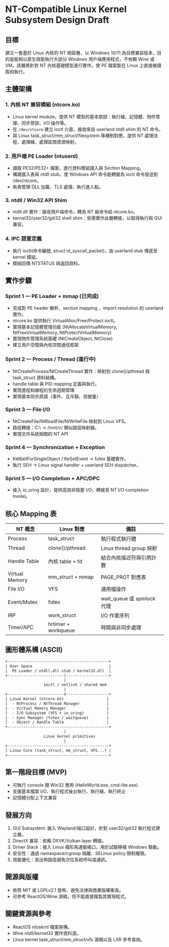 # NT-Compatible Linux Kernel Subsystem Design Draft

## 目標

建立一套基於 Linux 內核的 NT 相容層，以 Windows 10/11 為目標兼容版本，目的是能夠以原生效能執行大部分 Windows 用戶端應用程式，不依賴 Wine 或 VM。該層將針對 NT 內核基礎模型進行實作，使 PE 檔案能在 Linux 上直接被讀取和執行。

## 主體架構

### 1. 內核 NT 兼容模組 (ntcore.ko)

- Linux kernel module，提供 NT 模型的基本原諒：執行緒、記憶體、物件管理、同步原諒、I/O 操作等。
- 在 `/dev/ntcore` 建立 ioctl 介面，接收來自 userland ntdll shim 的 NT 命令。
- 與 Linux task_struct/mm_struct/filesystem 等機制對應，提供 NT 處理流程、處理緒、處理區間資源映射。

### 2. 用戶端 PE Loader (ntuserd)

- 讀取 PE32/PE32+ 檔案，進行資料模組讀入與 Section Mapping。
- 構建匯入表與 ntdll stub，使 Windows API 命令能轉變為 ioctl 命令發送到 /dev/ntcore。
- 負責管理 DLL 加載、TLS 處理、執行進入點。

### 3. ntdll / Win32 API Shim

- ntdll.dll 實作：接收用戶端命令，轉為 NT 級命令給 ntcore.ko。
- kernel32/user32/gdi32 shell shim：依需實作此層轉接，以取得執行與 GUI 兼容。

### 4. IPC 語意定義

- 執行 ioctl(命令編號, struct nt_syscall_packet)，由 userland stub 傳遞至 kernel 模組。
- 模組回傳 NTSTATUS 與返回資料。

## 實作步驟

### Sprint 1 — PE Loader + mmap (已完成)

- 完成對 PE header 解析、section mapping 、import resolution 的 userland 實作。
- ntcore.ko 提供執行 VirtualAlloc/Free/Protect ioctl。
- 實現基本記憶體管理功能 (NtAllocateVirtualMemory, NtFreeVirtualMemory, NtProtectVirtualMemory)
- 實現物件管理系統基礎 (NtCreateObject, NtClose)
- 建立用戶空間與內核空間通信框架

### Sprint 2 — Process / Thread (進行中)

- NtCreateProcess/NtCreateThread 實作：映射到 clone()/pthread 與 task_struct 資料結構。
- handle table 與 PID mapping 定義與執行。
- 實現進程和線程的生命週期管理
- 實現基本同步原語（事件、互斥鎖、信號量）

### Sprint 3 — File I/O

- NtCreateFile/NtReadFile/NtWriteFile 映射到 Linux VFS。
- 路徑轉接：C:\ -> /mnt/c/ 類似路徑映射器。
- 實現文件系統相關的 NT API

### Sprint 4 — Synchronization + Exception

- KeWaitForSingleObject / KeSetEvent -> futex 基礎實作。
- 執行 SEH -> Linux signal handler + userland SEH dispatcher。

### Sprint 5 — I/O Completion + APC/DPC

- 接入 io_uring 設計，提供高效非阻塞 I/O，轉接至 NT I/O completion model。

## 核心 Mapping 表

| NT 概念 | Linux 對應 | 備註 |
|----------------|-------------------|--------------|
| Process | task_struct | 執行程式執行體 |
| Thread | clone()/pthread | Linux thread group 映射 |
| Handle Table | 內核 table + fd | 結合內核描述符與引用計數 |
| Virtual Memory | mm_struct + mmap | PAGE_PROT 對應表 |
| File I/O | VFS | 通用檔操作 |
| Event/Mutex | futex | wait_queue 或 spinlock 代理 |
| IRP | work_struct | I/O 作業序列 |
| Timer/APC | hrtimer + workqueue | 時間與非同步處理 |

## 圖形體系構 (ASCII)

```txt
+---------------------------------------------+
| User Space                                  |
|  PE Loader / ntdll.dll stub / kernel32.dll  |
+-------------------------|-------------------+
                          |
                 ioctl / netlink / shared mem
                          |
+-------------------------V-------------------+
| Linux Kernel (ntcore.ko)                   |
|  - NtProcess / NtThread Manager            |
|  - Virtual Memory Manager                  |
|  - I/O Subsystem (VFS + io_uring)          |
|  - Sync Manager (futex / waitqueue)        |
|  - Object / Handle Table                   |
+---------------------------------------------+
                          |
                 Linux kernel primitives
                          |
+---------------------------------------------+
| Linux Core (task_struct, mm_struct, VFS...) |
+---------------------------------------------+
```

## 第一階段目標 (MVP)

- 可執行 console 類 Win32 應用 (HelloWorld.exe, cmd-lite.exe)
- 支援基本檔案 I/O、執行程式後台執行、執行緒、執行終止
- 記憶體分配上下文兼容

## 發展方向

1. GUI Subsystem: 接入 Wayland/端口設計，針對 user32/gdi32 執行程式建立層。  
2. DirectX 兼容：依賴 DXVK/Vulkan layer 轉接。  
3. Driver Stack：接入 Linux 檔形馬達變接口，用於試驗移植 Windows 驅動。  
4. 安全性：通過 namespace/cgroup 隔離、SELinux policy 限制權限。  
5. 效能優化：突出熱路徑避免次位系統呼叫或通訊。

## 開源與版權

- 依照 MIT 或 LGPLv2.1 發佈，避免法律與商業版權衝突。
- 可參考 ReactOS/Wine 源碼，但不能直接複製其實現程式。

## 關鍵資源與參考

- ReactOS ntoskrnl 檔案架構。
- Wine ntdll/kernel32 實作資料源。
- Linux kernel task_struct/mm_struct/vfs 源碼以及 LXR 參考查詢。
